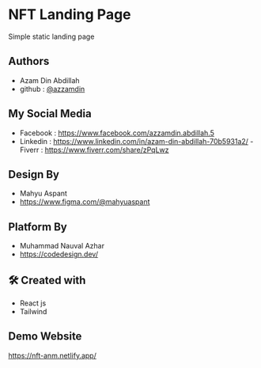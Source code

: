 
# NFT Landing Page

Simple static landing page

## Authors

- Azam Din Abdillah
- github : [@azzamdin](https://github.com/azzamdinabdillah)

## My Social Media
- Facebook : https://www.facebook.com/azzamdin.abdillah.5
- Linkedin : https://www.linkedin.com/in/azam-din-abdillah-70b5931a2/
-Fiverr : https://www.fiverr.com/share/zPqLwz

## Design By
- Mahyu Aspant
- https://www.figma.com/@mahyuaspant

## Platform By

- Muhammad Nauval Azhar
- https://codedesign.dev/

## 🛠 Created with
- React js
- Tailwind 

## Demo Website
https://nft-anm.netlify.app/